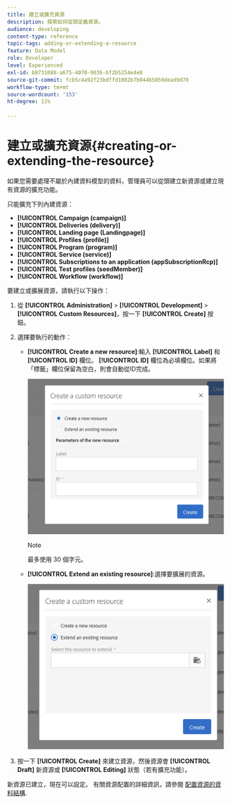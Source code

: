 ```yaml
---
title: 建立或擴充資源
description: 探索如何從頭定義資源。
audience: developing
content-type: reference
topic-tags: adding-or-extending-a-resource
feature: Data Model
role: Developer
level: Experienced
exl-id: b8731088-a675-4070-9036-bf2b5254e4e8
source-git-commit: fcb5c4a92f23bdffd1082b7b044b5859dead9d70
workflow-type: tm+mt
source-wordcount: '153'
ht-degree: 11%

---
```


# 建立或擴充資源{#creating-or-extending-the-resource}

如果您需要處理不屬於內建資料模型的資料，管理員可以從頭建立新資源或建立現有資源的擴充功能。

只能擴充下列內建資源：

* **[!UICONTROL Campaign (campaign)]**
* **[!UICONTROL Deliveries (delivery)]**
* **[!UICONTROL Landing page (Landingpage)]**
* **[!UICONTROL Profiles (profile)]**
* **[!UICONTROL Program (program)]**
* **[!UICONTROL Service (service)]**
* **[!UICONTROL Subscriptions to an application (appSubscriptionRcp)]**
* **[!UICONTROL Test profiles (seedMember)]**
* **[!UICONTROL Workflow (workflow)]**

要建立或擴展資源，請執行以下操作：

1. 從 **[!UICONTROL Administration]** > **[!UICONTROL Development]** > **[!UICONTROL Custom Resources]**，按一下 **[!UICONTROL Create]** 按鈕。
1. 選擇要執行的動作：

   * **[!UICONTROL Create a new resource]**:輸入 **[!UICONTROL Label]** 和 **[!UICONTROL ID]** 欄位。 **[!UICONTROL ID]** 欄位為必填欄位。如果將「標籤」欄位保留為空白，則會自動從ID完成。

      ![](assets/schema_extension_2.png)

      >[!NOTE]
      >
      >最多使用 30 個字元。

   * **[!UICONTROL Extend an existing resource]**:選擇要擴展的資源。

      ![](assets/schema_extension_10.png)

1. 按一下 **[!UICONTROL Create]** 來建立資源，然後資源會 **[!UICONTROL Draft]** 新資源或 **[!UICONTROL Editing]** 狀態（若有擴充功能）。

新資源已建立，現在可以設定。 有關資源配置的詳細資訊，請參閱 [配置資源的資料結構](../../developing/using/configuring-the-resource-s-data-structure.md).
